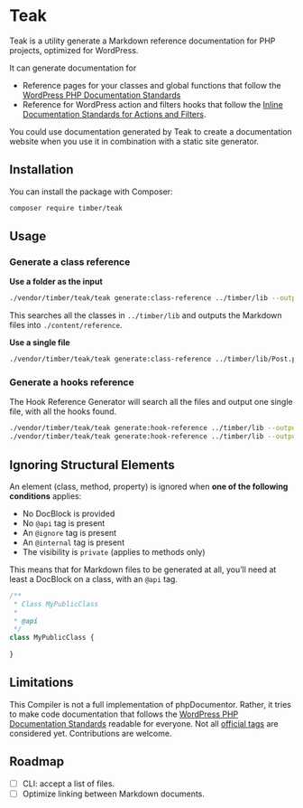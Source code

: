 # Teak

Teak is a utility generate a Markdown reference documentation for PHP projects, optimized for WordPress.

It can generate documentation for

- Reference pages for your classes and global functions that follow the [WordPress PHP Documentation Standards](https://make.wordpress.org/core/handbook/best-practices/inline-documentation-standards/php/)
- Reference for WordPress action and filters hooks that follow the [Inline Documentation Standards for Actions and Filters](https://make.wordpress.org/core/handbook/best-practices/inline-documentation-standards/php/#4-hooks-actions-and-filters).

You could use documentation generated by Teak to create a documentation website when you use it in combination with a static site generator.

## Installation

You can install the package with Composer:

```bash
composer require timber/teak
```

## Usage

### Generate a class reference

**Use a folder as the input**

```bash
./vendor/timber/teak/teak generate:class-reference ../timber/lib --output ./content/reference
```

This searches all the classes in `../timber/lib` and outputs the Markdown files into `./content/reference`.

**Use a single file**

```bash
./vendor/timber/teak/teak generate:class-reference ../timber/lib/Post.php --output ./content/reference
```

### Generate a hooks reference

The Hook Reference Generator will search all the files and output one single file, with all the hooks found.

```bash
./vendor/timber/teak/teak generate:hook-reference ../timber/lib --output ./content/hooks --hook_type=filter
./vendor/timber/teak/teak generate:hook-reference ../timber/lib --output ./content/hooks --hook_type=action
```

## Ignoring Structural Elements

An element (class, method, property) is ignored when **one of the following conditions** applies:

- No DocBlock is provided
- No `@api` tag is present
- An `@ignore` tag is present
- An `@internal` tag is present
- The visibility is `private` (applies to methods only)

This means that for Markdown files to be generated at all, you’ll need at least a DocBlock on a class, with an `@api` tag.

```php
/**
 * Class MyPublicClass
 *
 * @api
 */
class MyPublicClass {
    
}
```

## Limitations

This Compiler is not a full implementation of phpDocumentor. Rather, it tries to make code documentation that follows the [WordPress PHP Documentation Standards](https://make.wordpress.org/core/handbook/best-practices/inline-documentation-standards/php/) readable for everyone. Not all [official tags](https://make.wordpress.org/core/handbook/best-practices/inline-documentation-standards/php/#phpdoc-tags) are considered yet. Contributions are welcome.

## Roadmap

- [ ] CLI: accept a list of files.
- [ ] Optimize linking between Markdown documents.
